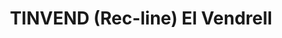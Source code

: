 ---
title: "TINVEND (Rec-line) El Vendrell"
url: /el-vendrell/tinvend-rec-line-el-vendrell/
shop: ordenador
---